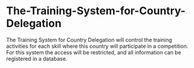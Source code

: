 # The-Training-System-for-Country-Delegation
The Training System for Country Delegation will control the training activities for each skill where this country will participate in a competition. For this system the access will be restricted, and all information can be registered in a database.
